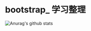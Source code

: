 # bootstrap_ 学习整理
![Anurag's github stats](https://github-readme-stats.vercel.app/api?username=DogeJian&show_icons=true&theme=tokyonight)
